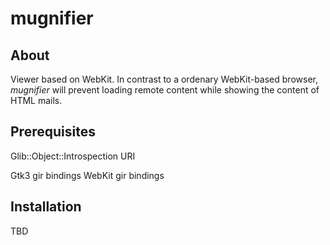 
mugnifier
=========

About
-----

Viewer based on WebKit. In contrast to a ordenary WebKit-based browser,
*mugnifier* will prevent loading remote content while showing the
content of HTML mails.


Prerequisites
-------------

Glib::Object::Introspection
URI

Gtk3 gir bindings
WebKit gir bindings


Installation
------------

TBD
